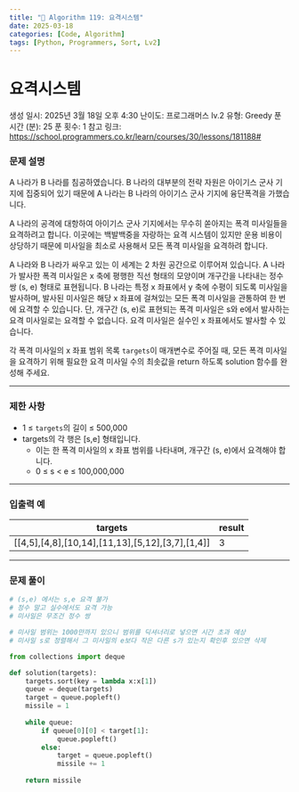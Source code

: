 ```yaml
---
title: "🧠 Algorithm 119: 요격시스템"
date: 2025-03-18
categories: [Code, Algorithm]
tags: [Python, Programmers, Sort, Lv2]
---
```


# 요격시스템

생성 일시: 2025년 3월 18일 오후 4:30
난이도: 프로그래머스 lv.2
유형: Greedy
푼 시간 (분): 25
푼 횟수: 1
참고 링크: https://school.programmers.co.kr/learn/courses/30/lessons/181188#

### **문제 설명**

A 나라가 B 나라를 침공하였습니다. B 나라의 대부분의 전략 자원은 아이기스 군사 기지에 집중되어 있기 때문에 A 나라는 B 나라의 아이기스 군사 기지에 융단폭격을 가했습니다.

A 나라의 공격에 대항하여 아이기스 군사 기지에서는 무수히 쏟아지는 폭격 미사일들을 요격하려고 합니다. 이곳에는 백발백중을 자랑하는 요격 시스템이 있지만 운용 비용이 상당하기 때문에 미사일을 최소로 사용해서 모든 폭격 미사일을 요격하려 합니다.

A 나라와 B 나라가 싸우고 있는 이 세계는 2 차원 공간으로 이루어져 있습니다. A 나라가 발사한 폭격 미사일은 x 축에 평행한 직선 형태의 모양이며 개구간을 나타내는 정수 쌍 (s, e) 형태로 표현됩니다. B 나라는 특정 x 좌표에서 y 축에 수평이 되도록 미사일을 발사하며, 발사된 미사일은 해당 x 좌표에 걸쳐있는 모든 폭격 미사일을 관통하여 한 번에 요격할 수 있습니다. 단, 개구간 (s, e)로 표현되는 폭격 미사일은 s와 e에서 발사하는 요격 미사일로는 요격할 수 없습니다. 요격 미사일은 실수인 x 좌표에서도 발사할 수 있습니다.

각 폭격 미사일의 x 좌표 범위 목록 `targets`이 매개변수로 주어질 때, 모든 폭격 미사일을 요격하기 위해 필요한 요격 미사일 수의 최솟값을 return 하도록 solution 함수를 완성해 주세요.

---

### 제한 사항

- 1 ≤ `targets`의 길이 ≤ 500,000
- targets의 각 행은 [s,e] 형태입니다.
    - 이는 한 폭격 미사일의 x 좌표 범위를 나타내며, 개구간 (s, e)에서 요격해야 합니다.
    - 0 ≤ s < e ≤ 100,000,000

---

### 입출력 예

| targets | result |
| --- | --- |
| [[4,5],[4,8],[10,14],[11,13],[5,12],[3,7],[1,4]] | 3 |

---

### 문제 풀이

```python
# (s,e) 에서는 s,e 요격 불가
# 정수 말고 실수에서도 요격 가능
# 미사일은 무조건 정수 쌍

# 미사일 범위는 1000만까지 있으니 범위를 딕셔너리로 넣으면 시간 초과 예상
# 미사일 s로 정렬해서 그 미사일의 e보다 작은 다른 s가 있는지 확인후 있으면 삭제

from collections import deque

def solution(targets):
    targets.sort(key = lambda x:x[1])
    queue = deque(targets)
    target = queue.popleft()
    missile = 1
    
    while queue:
        if queue[0][0] < target[1]:
            queue.popleft()
        else:
            target = queue.popleft()
            missile += 1
                
    return missile
```